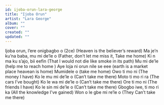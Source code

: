 ```yaml
---
id: ijoba-orun-lara-george
title: "Ijoba Orun"
artist: "Lara George"
album: ""
cover: ""
created: ""
updated: ""
---
```


Ijoba orun, l’ere onigbagbo o (2ce)
(Heaven is the believer’s reward)
Ma je’n ku’na baba, mu mi de’le o
(Father, don't let me miss it, Take me home)
Ki n ma ku s’ajo, bii eefin
(That I would not die like smoke in its path)
Mu mi de’le
(help me to reach home )
Aye loja ni orun nile se eee
(earth is a market place heavean is home)
Mumidele o
(take me home)
Owo ti mo ni
(The money I have)
Ko le mu mi de’le o
(Can’t take me there)
Moto ti mo ri ra
(The cars I’ve bought)
Ko le wa mi de’le o
(Can’t take me there)
Ore ti mo ni
(The friends I have)
Ko le sin mi de’le o
(Can’t take me there)
Gbogbo iwe, ti mo ri ka
(All the knowledge I’ve gained)
Won o le gbe mi re’le o
(They Can’t take me there)